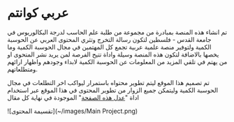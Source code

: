 #  **عربي كوانتم**
تم انشاء هذه المنصة بمبادرة من مجموعة من طلبة علم الحاسب لدرجة البكالوريوس في جامعة القدس - فلسطين لتكون رسالة التخرج وتثري المحتوى العربي عن الحوسبة الكمية ولتوفير منصة علمية عربية تجمع كل المهتمين في مجال الحوسبة الكمية وما يخصها بالاضافة لتكون هذه المنصة وسيلة واداة تتيح الفرصة لمن يريد نشر المتحوى او من يهتم في تلقي المزيد من المعلومات عن الحوسبة الكمية لابداء وجودهم واظهار ارائهم ومتطلعاتهم.

تم تصميم هذا الموقع ليتم تطوير محتواه باستمرار ليواكب اخر التطلعات في مجال الحوسبة الكمية وليتمكن جميع الزوار من تطوير المحتوى في هذا الموقع عبر استخدام اداة "[عدل هذه الصفحة](https://github.com/georgejaber/docfx_project/blob/master/index.md/#L1)" الموجودة في نهاية كل مقال


![تقسيمة المحتوى](~/images/Main Project.png)
